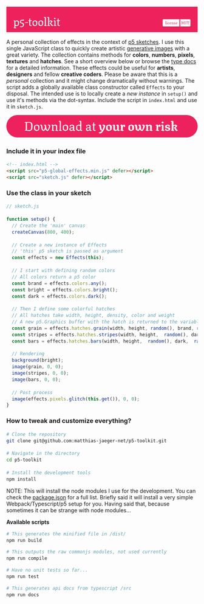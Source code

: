 ![p5-toolkit](svg/header.svg)

A personal collection of effects in the context of [p5 sketches](https://p5js.org/). I use this single JavaScript class to quickly create artistic [generative images](https://www.instagram.com/_matthiasjaeger/) with a great variety. The collection contains methods for **colors**, **numbers**, **pixels**, **textures** and **hatches**. See a short overview below or browse the [type docs](/docs) for a detailed information. These effects could be useful for **artists**, **designers** and fellow **creative coders**. Please be aware that this is a *personal* collection and it might change dramatically without warnings. The script adds a globally available class constructor called ``Effects`` to your disposal. The intended use is to locally create a *new instance* in ```setup()``` and use it's methods via the dot-syntax. Include the script in ```index.html``` and use it in ```sketch.js```.

[![download](svg/download.svg)](https://github.com/matthias-jaeger-net/p5-toolkit/tree/main/dist "Download")


### Include it in your index file
```html
<!-- index.html -->
<script src="p5-global-effects.min.js" defer></script>
<script src="sketch.js" defer></script>
```
### Use the class in your sketch
```javascript
// sketch.js

function setup() {
  // Create the 'main' canvas
  createCanvas(800, 400);

  // Create a new instance of Effects
  // 'this' p5 sketch is passed as argument
  const effects = new Effects(this);

  // I start with defining random colors
  // All colors return a p5 color
  const brand = effects.colors.any();
  const bright = effects.colors.bright();
  const dark = effects.colors.dark();

  // Then I define some colorful hatches
  // All hatches take width, height, density, color and weight
  // A new p5.Graphics buffer with the hatch is returned to the variable
  const grain = effects.hatches.grain(width, height, random(), brand, random(3));
  const stripes = effects.hatches.stripes(width, height,  random(), dark,  random(3));
  const bars = effects.hatches.bars(width, height,  random(), dark,  random(3));

  // Rendering
  background(bright);
  image(grain, 0, 0);
  image(stripes, 0, 0);
  image(bars, 0, 0);

  // Post process
  image(effects.pixels.glitch(this.get()), 0, 0);
}
```
### How to tweak and customize everything?
```bash
# Clone the repository
git clone git@github.com:matthias-jaeger-net/p5-toolkit.git

# Navigate in the directory
cd p5-toolkit

# Install the development tools
npm install
```
NOTE: This will install the node modules I use for the development. You can check the [package.json](/package.json) for a full list. Briefly said it will install a very simple Webpack/Typescript/p5 setup for you. Having said that, because sometimes it can be strange with node modules...

**Available scripts**
```bash
# This generates the minified file in /dist/
npm run build
```
```bash
# This outputs the raw commonjs modules, not used currently
npm run compile
```
```bash
# Have no unit tests so far...
npm run test
```
```bash
# This generates api docs from typescript /src
npm run docs
```